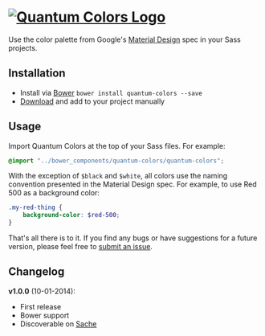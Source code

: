 [![Quantum Colors Logo](https://dl.dropboxusercontent.com/u/3106750/github/quantum-colors-logo.png)](https://github.com/nickpfisterer/quantum-colors/releases/latest)
==============

Use the color palette from Google's [Material Design](http://www.google.com/design/spec/style/color.html#color-ui-color-palette) spec in your Sass projects.

## Installation
* Install via [Bower](http://bower.io) ```bower install quantum-colors --save```
* [Download](https://github.com/nickpfisterer/quantum-colors) and add to your project manually

## Usage
Import Quantum Colors at the top of your Sass files. For example:

```scss
@import "../bower_components/quantum-colors/quantum-colors";
```

With the exception of ```$black``` and ```$white```, all colors use the naming convention presented in the Material Design spec. For example, to use Red 500 as a background color:

```scss
.my-red-thing {
    background-color: $red-500;
}
```

That's all there is to it. If you find any bugs or have suggestions for a future version, please feel free to [submit an issue](https://github.com/nickpfisterer/quantum-colors/issues).

## Changelog
**v1.0.0** (10-01-2014):
* First release
* Bower support
* Discoverable on [Sache](http://sache.in)